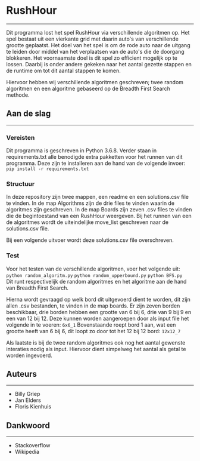# RushHour

---

Dit programma lost het spel RushHour via verschillende algoritmen op. Het spel bestaat uit een vierkante grid met daarin auto's van verschillende grootte geplaatst. Het doel van het spel is om de rode auto naar de uitgang te leiden door middel van het verplaatsen van de auto's die de doorgang blokkeren. Het voornaamste doel is dit spel zo efficient mogelijk op te lossen. Daarbij is onder andere gekeken naar het aantal gezette stappen en de runtime om tot dit aantal stappen te komen.


Hiervoor hebben wij verschillende algoritmen geschreven; twee random algoritmen en een algoritme gebaseerd op de Breadth First Search methode.

## Aan de slag

---

### Vereisten

Dit programma is geschreven in Python 3.6.8. Verder staan in requirements.txt alle benodigde extra pakketten voor het runnen van dit programma. Deze zijn te installeren aan de hand van de volgende invoer:  
`pip install -r requirements.txt`

### Structuur

In deze repository zijn twee mappen, een readme en een solutions.csv file te vinden. In de map Algorithms zijn de drie files te vinden waarin de algoritmes zijn geschreven. In de map Boards zijn zeven .csv files te vinden die de begintoestand van een RushHour weergeven. Bij het runnen van een de algoritmes wordt de uiteindelijke move_list geschreven naar de solutions.csv file.

Bij een volgende uitvoer wordt deze solutions.csv file overschreven.

### Test

Voor het testen van de verschillende algoritmen, voer het volgende uit:
`python random_algoritm.py`
`python random_upperbound.py`
`python BFS.py`    
Dit runt respectivelijk de random algoritmes en het algoritme aan de hand van Breadth First Search.


Hierna wordt gevraagd op welk bord dit uitgevoerd dient te worden, dit zijn allen .csv bestanden, te vinden in de map boards. Er zijn zeven borden beschikbaar, drie borden hebben een grootte van 6 bij 6, drie van 9 bij 9 en een van 12 bij 12. Deze kunnen worden aangeroepen door als input file het volgende in te voeren:
`6x6_1`
Bovenstaande roept bord 1 aan, wat een grootte heeft van 6 bij 6, dit loopt zo door tot het 12 bij 12 bord:
`12x12_7`


Als laatste is bij de twee random algoritmes ook nog het aantal gewenste interaties nodig als input. Hiervoor dient simpelweg het aantal als getal te worden ingevoerd.

## Auteurs

---

* Billy Griep
* Jan Elders
* Floris Kienhuis

## Dankwoord

---

* Stackoverflow
* Wikipedia
